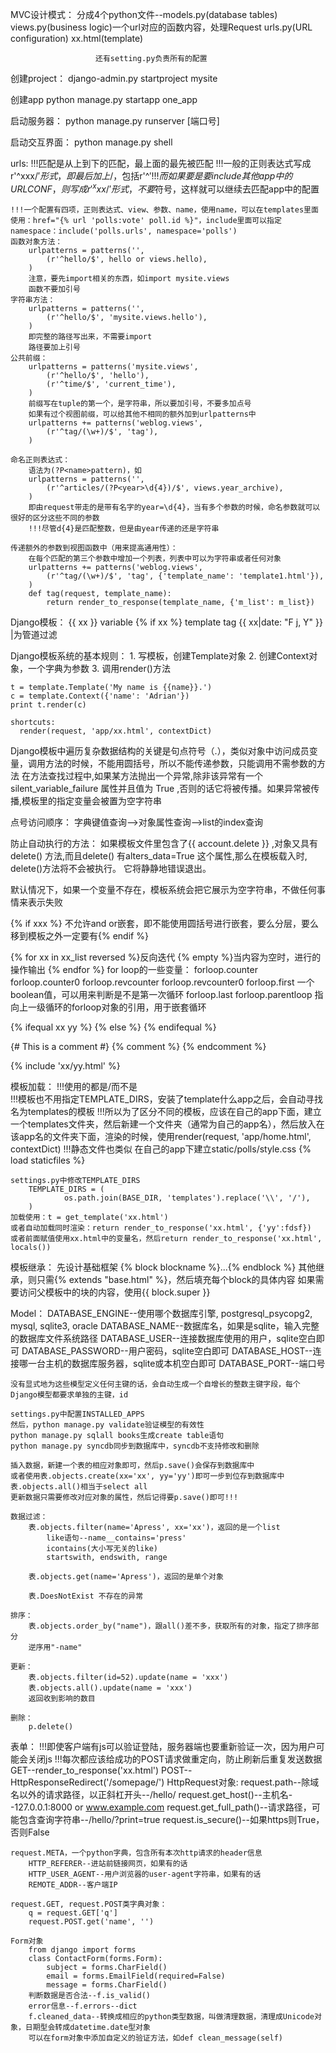 MVC设计模式：
    分成4个python文件--models.py(database tables)
                       views.py(business logic)一个url对应的函数内容，处理Request
                       urls.py(URL configuration)
                       xx.html(template)
    
                       还有setting.py负责所有的配置

创建project：
    django-admin.py startproject mysite

创建app
    python manage.py startapp one_app

启动服务器：
    python manage.py runserver [端口号]

启动交互界面：
    python manage.py shell

urls:
    !!!匹配是从上到下的匹配，最上面的最先被匹配
    !!!一般的正则表达式写成r'^xxx/$'形式，即最后加上/$，包括r'^$'
    !!!而如果要是要include其他app中的URLCONF，则写成r'^xxx/'形式，不要$符号，这样就可以继续去匹配app中的配置

    !!!一个配置有四项，正则表达式、view、参数、name，使用name，可以在templates里面使用：href="{% url 'polls:vote' poll.id %}"，include里面可以指定namespace：include('polls.urls', namespace='polls')
    函数对象方法：
        urlpatterns = patterns('',
            (r'^hello/$', hello or views.hello),
        )
        注意，要先import相关的东西，如import mysite.views
        函数不要加引号
    字符串方法：
        urlpatterns = patterns('',
            (r'^hello/$', 'mysite.views.hello'),
        )
        即完整的路径写出来，不需要import
        路径要加上引号
    公共前缀：
        urlpatterns = patterns('mysite.views',
            (r'^hello/$', 'hello'),
            (r'^time/$', 'current_time'),
        )
        前缀写在tuple的第一个，是字符串，所以要加引号，不要多加点号
        如果有过个视图前缀，可以给其他不相同的额外加到urlpatterns中
        urlpatterns += patterns('weblog.views',
            (r'^tag/(\w+)/$', 'tag'),
        )
        
    命名正则表达式：
        语法为(?P<name>pattern)，如
        urlpatterns = patterns('',
            (r'^articles/(?P<year>\d{4})/$', views.year_archive),
        )
        即由request带走的是带有名字的year=\d{4}，当有多个参数的时候，命名参数就可以很好的区分这些不同的参数
        !!!尽管d{4}是匹配整数，但是由year传递的还是字符串

    传递额外的参数到视图函数中（用来提高通用性）：
        在每个匹配的第三个参数中增加一个列表，列表中可以为字符串或者任何对象
        urlpatterns += patterns('weblog.views',
            (r'^tag/(\w+)/$', 'tag', {'template_name': 'template1.html'}),
        )
        def tag(request, template_name):
            return render_to_response(template_name, {'m_list': m_list})

Django模板：
    {{ xx }} variable
    {% if xx %} template tag
    {{ xx|date: "F j, Y" }} |为管道过滤

Django模板系统的基本规则：
    1. 写模板，创建Template对象
    2. 创建Context对象，一个字典为参数
    3. 调用render()方法

    t = template.Template('My name is {{name}}.')
    c = template.Context({'name': 'Adrian'})
    print t.render(c)

    shortcuts:
      render(request, 'app/xx.html', contextDict)

Django模板中遍历复杂数据结构的关键是句点符号（.），类似对象中访问成员变量，调用方法的时候，不能用圆括号，所以不能传递参数，只能调用不需参数的方法
在方法查找过程中,如果某方法抛出一个异常,除非该异常有一个 silent_variable_failure 属性并且值为 True ,否则的话它将被传播。如果异常被传播,模板里的指定变量会被置为空字符串

点号访问顺序：
  字典键值查询-->对象属性查询-->list的index查询

防止自动执行的方法：
    如果模板文件里包含了{{ account.delete }} ,对象又具有 delete() 方法,而且delete() 有alters_data=True 这个属性,那么在模板载入时, delete()方法将不会被执行。 它将静静地错误退出。

默认情况下，如果一个变量不存在，模板系统会把它展示为空字符串，不做任何事情来表示失败

{% if xxx %} 不允许and or嵌套，即不能使用圆括号进行嵌套，要么分层，要么移到模板之外一定要有{% endif %}

{% for xx in xx_list reversed %}反向迭代
{% empty %}当内容为空时，进行的操作输出
{% endfor %}
for loop的一些变量：
    forloop.counter
    forloop.counter0
    forloop.revcounter
    forloop.revcounter0
    forloop.first 一个boolean值，可以用来判断是不是第一次循环
    forloop.last
    forloop.parentloop 指向上一级循环的forloop对象的引用，用于嵌套循环

{% ifequal xx yy %}
{% else %}
{% endifequal %}

{# This is a comment #}
{% comment %}
{% endcomment %}

{% include 'xx/yy.html' %}

模板加载：
    !!!使用的都是/而不是\
    !!!模板也不用指定TEMPLATE_DIRS，安装了template什么app之后，会自动寻找名为templates的模板
    !!!所以为了区分不同的模板，应该在自己的app下面，建立一个templates文件夹，然后新建一个文件夹（通常为自己的app名），然后放入在该app名的文件夹下面，渲染的时候，使用render(request, 'app/home.html', contextDict)
    !!!静态文件也类似
    在自己的app下建立static/polls/style.css
    {% load staticfiles %}
    <link rel="stylesheet" type="text/css" href="{% static 'polls/style.css' %}" />

    settings.py中修改TEMPLATE_DIRS
        TEMPLATE_DIRS = (
                os.path.join(BASE_DIR, 'templates').replace('\\', '/'),
        )
    加载使用：t = get_template('xx.html')
    或者自动加载同时渲染：return render_to_response('xx.html', {'yy':fdsf})
    或者前面赋值使用xx.html中的变量名，然后return render_to_response('xx.html', locals())

模板继承：
    先设计基础框架
    {% block blockname %}...{% endblock %}
    其他继承，则只需{% extends "base.html" %}，然后填充每个block的具体内容
    如果需要访问父模板中的块的内容，使用{{ block.super }}

Model：
    DATABASE_ENGINE--使用哪个数据库引擎, postgresql_psycopg2, mysql, sqlite3, oracle
    DATABASE_NAME--数据库名，如果是sqlite，输入完整的数据库文件系统路径
    DATABASE_USER--连接数据库使用的用户，sqlite空白即可
    DATABASE_PASSWORD--用户密码，sqlite空白即可
    DATABASE_HOST--连接哪一台主机的数据库服务器，sqlite或本机空白即可
    DATABASE_PORT--端口号

    没有显式地为这些模型定义任何主键的话，会自动生成一个自增长的整数主键字段，每个Django模型都要求单独的主键，id

    settings.py中配置INSTALLED_APPS
    然后，python manage.py validate验证模型的有效性
    python manage.py sqlall books生成create table语句
    python manage.py syncdb同步到数据库中，syncdb不支持修改和删除

    插入数据，新建一个表的相应对象即可，然后p.save()会保存到数据库中
    或者使用表.objects.create(xx='xx', yy='yy')即可一步到位存到数据库中
    表.objects.all()相当于select all
    更新数据只需要修改对应对象的属性，然后记得要p.save()即可!!!

    数据过滤：
        表.objects.filter(name='Apress', xx='xx')，返回的是一个list
            like语句--name__contains='press'
            icontains(大小写无关的like)
            startswith, endswith, range

        表.objects.get(name='Apress')，返回的是单个对象

        表.DoesNotExist 不存在的异常

    排序：
        表.objects.order_by("name")，跟all()差不多，获取所有的对象，指定了排序部分
        逆序用"-name"

    更新：
        表.objects.filter(id=52).update(name = 'xxx')
        表.objects.all().update(name = 'xxx')
        返回收到影响的数目

    删除：
        p.delete()

表单：
    !!!即使客户端有js可以验证登陆，服务器端也要重新验证一次，因为用户可能会关闭js
    !!!每次都应该给成功的POST请求做重定向，防止刷新后重复发送数据
    GET--render_to_response('xx.html')
    POST--HttpResponseRedirect('/somepage/')
    HttpRequest对象:
        request.path--除域名以外的请求路径，以正斜杠开头--/hello/
        request.get_host()--主机名--127.0.0.1:8000 or www.example.com
        request.get_full_path()--请求路径，可能包含查询字符串--/hello/?print=true
        request.is_secure()--如果https则True，否则False

    request.META，一个python字典，包含所有本次http请求的header信息
        HTTP_REFERER--进站前链接网页，如果有的话
        HTTP_USER_AGENT--用户浏览器的user-agent字符串，如果有的话
        REMOTE_ADDR--客户端IP

    request.GET, request.POST类字典对象：
        q = request.GET['q']
        request.POST.get('name', '')

    Form对象
        from django import forms
        class ContactForm(forms.Form):
            subject = forms.CharField()
            email = forms.EmailField(required=False)
            message = forms.CharField()
        判断数据是否合法--f.is_valid()
        error信息--f.errors--dict
        f.cleaned_data--转换成相应的python类型数据，叫做清理数据，清理成Unicode对象，日期型会转成datetime.date型对象
        可以在form对象中添加自定义的验证方法，如def clean_message(self)
